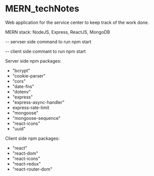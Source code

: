# MERN_techNotes
Web application for the service center to keep track of the work done.

MERN stack: NodeJS, Express, ReactJS, MongoDB

-- servser side command to run npm start

-- client side commant to run npm start


Server side npm packages:
   - "bcrypt"
   - "cookie-parser"
   - "cors"
   - "date-fns"
   - "dotenv"
   - "express"
   - "express-async-handler"
   - express-rate-limit
   - "mongoose"
   - "mongoose-sequence"
   - "react-icons"
   - "uuid"
   
   
Client side npm packages:
   - "react"
   - "react-dom"
   - "react-icons"
   - "react-redux"
   - "react-router-dom"
